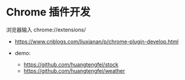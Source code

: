 # Chrome 插件开发

浏览器输入 chrome://extensions/

* https://www.cnblogs.com/liuxianan/p/chrome-plugin-develop.html


* demo:
  - https://github.com/huangtengfei/stock
  - https://github.com/huangtengfei/weather

